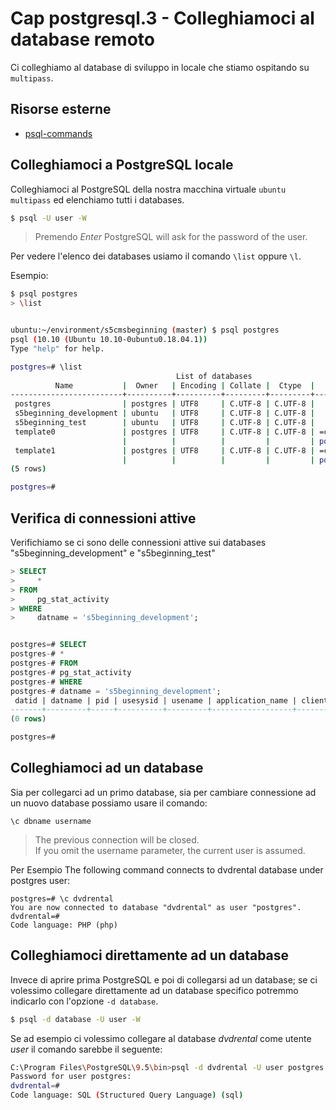 # <a name="top"></a> Cap postgresql.3 - Colleghiamoci al database remoto

Ci colleghiamo al database di sviluppo in locale che stiamo ospitando su `multipass`.



## Risorse esterne

- [psql-commands](https://www.postgresqltutorial.com/postgresql-administration/psql-commands/)



## Colleghiamoci a PostgreSQL locale

Colleghiamoci al PostgreSQL della nostra macchina virtuale `ubuntu multipass` ed elenchiamo tutti i databases.

```bash
$ psql -U user -W
```

> Premendo *Enter* PostgreSQL will ask for the password of the user.

Per vedere l'elenco dei databases usiamo il comando `\list` oppure `\l`.

Esempio:

```bash
$ psql postgres
> \list


ubuntu:~/environment/s5cmsbeginning (master) $ psql postgres
psql (10.10 (Ubuntu 10.10-0ubuntu0.18.04.1))
Type "help" for help.

postgres=# \list
                                     List of databases
          Name           |  Owner   | Encoding | Collate |  Ctype  |   Access privileges   
-------------------------+----------+----------+---------+---------+-----------------------
 postgres                | postgres | UTF8     | C.UTF-8 | C.UTF-8 | 
 s5beginning_development | ubuntu   | UTF8     | C.UTF-8 | C.UTF-8 | 
 s5beginning_test        | ubuntu   | UTF8     | C.UTF-8 | C.UTF-8 | 
 template0               | postgres | UTF8     | C.UTF-8 | C.UTF-8 | =c/postgres          +
                         |          |          |         |         | postgres=CTc/postgres
 template1               | postgres | UTF8     | C.UTF-8 | C.UTF-8 | =c/postgres          +
                         |          |          |         |         | postgres=CTc/postgres
(5 rows)

postgres=# 
```



## Verifica di connessioni attive

Verifichiamo se ci sono delle connessioni attive sui databases "s5beginning_development" e "s5beginning_test"

```sql
> SELECT
>     *
> FROM
>     pg_stat_activity
> WHERE
>     datname = 's5beginning_development';


postgres=# SELECT
postgres-# *
postgres-# FROM
postgres-# pg_stat_activity
postgres-# WHERE
postgres-# datname = 's5beginning_development';
 datid | datname | pid | usesysid | usename | application_name | client_addr | client_hostname | client_port | backend_start | xact_start | query_start | state_change | wait_event_type | wait_event | state | backend_xid | backend_xmin | query | backend_type 
-------+---------+-----+----------+---------+------------------+-------------+-----------------+-------------+---------------+------------+-------------+--------------+-----------------+------------+-------+-------------+--------------+-------+--------------
(0 rows)

postgres=# 
```



## Colleghiamoci ad un database

Sia per collegarci ad un primo database, sia per cambiare connessione ad un nuovo database possiamo usare il comando:

```
\c dbname username
```

> The previous connection will be closed. <br/>
> If you omit the username parameter, the current user is assumed.


Per Esempio The following command connects to dvdrental database under postgres user:

```
postgres=# \c dvdrental
You are now connected to database "dvdrental" as user "postgres".
dvdrental=#
Code language: PHP (php)
```



## Colleghiamoci direttamente ad un database

Invece di aprire prima PostgreSQL e poi di collegarsi ad un database; se ci volessimo collegare direttamente ad un database specifico potremmo indicarlo con l'opzione `-d database`.

```bash
$ psql -d database -U user -W
```

Se ad esempio ci volessimo collegare al database *dvdrental* come utente *user* il comando sarebbe il seguente:

```bash
C:\Program Files\PostgreSQL\9.5\bin>psql -d dvdrental -U user postgres -W
Password for user postgres:
dvdrental=#
Code language: SQL (Structured Query Language) (sql)
```
